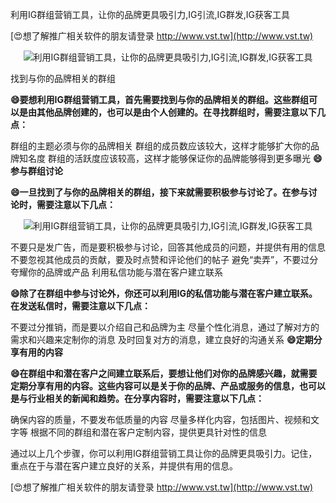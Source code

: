 利用IG群组营销工具，让你的品牌更具吸引力,IG引流,IG群发,IG获客工具

[😍想了解推广相关软件的朋友请登录 http://www.vst.tw](http://www.vst.tw)

 <center><img src="https://vst.tw/MP4/tuiguang/png/8.png" alt="利用IG群组营销工具，让你的品牌更具吸引力,IG引流,IG群发,IG获客工具"></center>

找到与你的品牌相关的群组

**😄要想利用IG群组营销工具，首先需要找到与你的品牌相关的群组。这些群组可以是由其他品牌创建的，也可以是由个人创建的。在寻找群组时，需要注意以下几点：**

群组的主题必须与你的品牌相关
群组的成员数应该较大，这样才能够扩大你的品牌知名度
群组的活跃度应该较高，这样才能够保证你的品牌能够得到更多曝光
**😄参与群组讨论**

**😄一旦找到了与你的品牌相关的群组，接下来就需要积极参与讨论了。在参与讨论时，需要注意以下几点：**

 <center><img src="https://vst.tw/MP4/tuiguang/png/7.png" alt="利用IG群组营销工具，让你的品牌更具吸引力,IG引流,IG群发,IG获客工具"></center>

不要只是发广告，而是要积极参与讨论，回答其他成员的问题，并提供有用的信息
不要忽视其他成员的贡献，要及时点赞和评论他们的帖子
避免“卖弄”，不要过分夸耀你的品牌或产品
利用私信功能与潜在客户建立联系

**😄除了在群组中参与讨论外，你还可以利用IG的私信功能与潜在客户建立联系。在发送私信时，需要注意以下几点：**

不要过分推销，而是要以介绍自己和品牌为主
尽量个性化消息，通过了解对方的需求和兴趣来定制你的消息
及时回复对方的消息，建立良好的沟通关系
**😄定期分享有用的内容**

**😄在群组中和潜在客户之间建立联系后，要想让他们对你的品牌感兴趣，就需要定期分享有用的内容。这些内容可以是关于你的品牌、产品或服务的信息，也可以是与行业相关的新闻和趋势。在分享内容时，需要注意以下几点：**

确保内容的质量，不要发布低质量的内容
尽量多样化内容，包括图片、视频和文字等
根据不同的群组和潜在客户定制内容，提供更具针对性的信息

通过以上几个步骤，你可以利用IG群组营销工具让你的品牌更具吸引力。记住，重点在于与潜在客户建立良好的关系，并提供有用的信息。

[😍想了解推广相关软件的朋友请登录 http://www.vst.tw](http://www.vst.tw)



